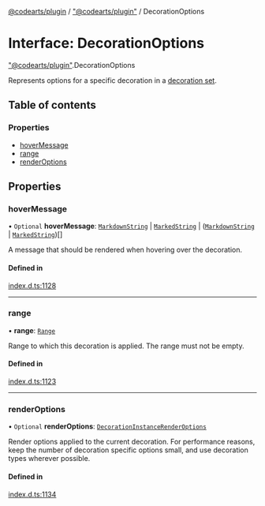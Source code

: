 [@codearts/plugin](../README.md) / ["@codearts/plugin"](../modules/_codearts_plugin_.md) / DecorationOptions

# Interface: DecorationOptions

["@codearts/plugin"](../modules/_codearts_plugin_.md).DecorationOptions

Represents options for a specific decoration in a [decoration set](codearts_plugin_.TextEditorDecorationType.md).

## Table of contents

### Properties

- [hoverMessage](codearts_plugin_.DecorationOptions.md#hovermessage)
- [range](codearts_plugin_.DecorationOptions.md#range)
- [renderOptions](codearts_plugin_.DecorationOptions.md#renderoptions)

## Properties

### hoverMessage

• `Optional` **hoverMessage**: [`MarkdownString`](../classes/codearts_plugin_.MarkdownString.md) \| [`MarkedString`](../modules/_codearts_plugin_.md#markedstring) \| ([`MarkdownString`](../classes/codearts_plugin_.MarkdownString.md) \| [`MarkedString`](../modules/_codearts_plugin_.md#markedstring))[]

A message that should be rendered when hovering over the decoration.

#### Defined in

[index.d.ts:1128](https://github.com/shuyaqian/cloudide-plugin-api/blob/5b69219/index.d.ts#L1128)

___

### range

• **range**: [`Range`](../classes/codearts_plugin_.Range.md)

Range to which this decoration is applied. The range must not be empty.

#### Defined in

[index.d.ts:1123](https://github.com/shuyaqian/cloudide-plugin-api/blob/5b69219/index.d.ts#L1123)

___

### renderOptions

• `Optional` **renderOptions**: [`DecorationInstanceRenderOptions`](codearts_plugin_.DecorationInstanceRenderOptions.md)

Render options applied to the current decoration. For performance reasons, keep the
number of decoration specific options small, and use decoration types wherever possible.

#### Defined in

[index.d.ts:1134](https://github.com/shuyaqian/cloudide-plugin-api/blob/5b69219/index.d.ts#L1134)

